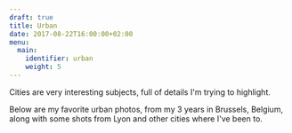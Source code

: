 ```yaml
---
draft: true
title: Urban
date: 2017-08-22T16:00:00+02:00
menu:
  main:
    identifier: urban
    weight: 5
---
```


Cities are very interesting subjects, full of details I'm trying to highlight.

Below are my favorite urban photos, from my 3 years in Brussels, Belgium, along with some shots from Lyon and other cities where I've been to.
